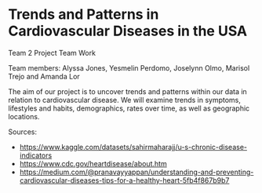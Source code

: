# Trends and Patterns in Cardiovascular Diseases in the USA
Team 2 Project Team Work

Team members: Alyssa Jones, Yesmelin Perdomo, Joselynn Olmo, Marisol Trejo and Amanda Lor

The aim of our project is to uncover trends and patterns within our data in relation to cardiovascular disease. We will examine trends in symptoms, lifestyles and habits, demographics, rates over time, as well as geographic locations.


Sources: 
- https://www.kaggle.com/datasets/sahirmaharajj/u-s-chronic-disease-indicators
- https://www.cdc.gov/heartdisease/about.htm
- https://medium.com/@pranavayyappan/understanding-and-preventing-cardiovascular-diseases-tips-for-a-healthy-heart-5fb4f867b9b7
